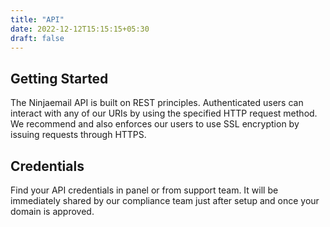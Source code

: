 ```yaml
---
title: "API"
date: 2022-12-12T15:15:15+05:30
draft: false
---
```


## Getting Started

The Ninjaemail API is built on REST principles. Authenticated users can interact with any of our URIs by using the specified HTTP request method. We recommend and also enforces our users to use SSL encryption by issuing requests through HTTPS.

## Credentials

Find your API credentials in panel or from support team. It will be immediately shared by our compliance team just after setup and once your domain is approved. 
